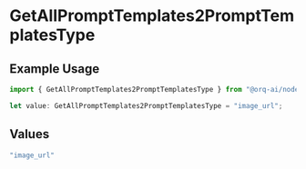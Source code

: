 # GetAllPromptTemplates2PromptTemplatesType

## Example Usage

```typescript
import { GetAllPromptTemplates2PromptTemplatesType } from "@orq-ai/node/models/operations";

let value: GetAllPromptTemplates2PromptTemplatesType = "image_url";
```

## Values

```typescript
"image_url"
```